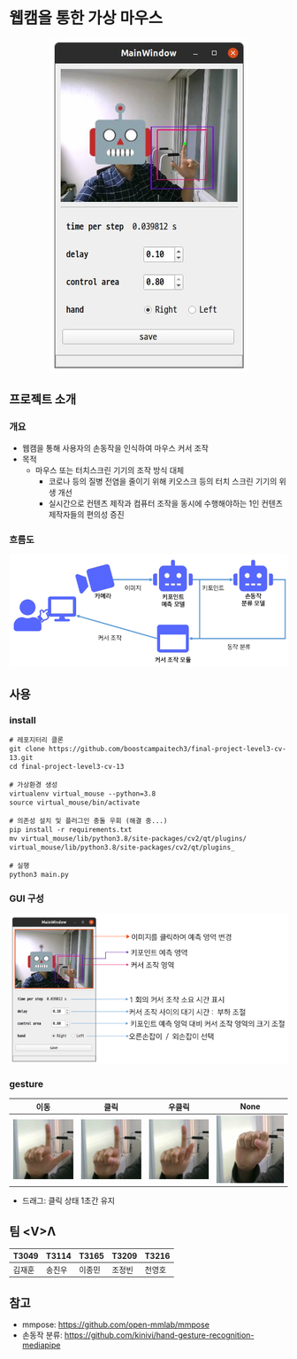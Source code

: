 # 웹캠을 통한 가상 마우스

<p align="center">
    <img src="imgs/sample.jpg">
</p>

## 프로젝트 소개

### 개요

* 웹캠을 통해 사용자의 손동작을 인식하여 마우스 커서 조작
* 목적
  * 마우스 또는 터치스크린 기기의 조작 방식 대체 
    * 코로나 등의 질병 전염을 줄이기 위해 키오스크 등의 터치 스크린 기기의 위생 개선
    * 실시간으로 컨텐츠 제작과 컴퓨터 조작을 동시에 수행해야하는 1인 컨텐츠 제작자들의 편의성 증진

### 흐름도

<p align="center">
    <img src="imgs/flow.png">
</p>

## 사용

### install
```shell
# 레포지터리 클론
git clone https://github.com/boostcampaitech3/final-project-level3-cv-13.git
cd final-project-level3-cv-13

# 가상환경 생성
virtualenv virtual_mouse --python=3.8
source virtual_mouse/bin/activate

# 의존성 설치 및 플러그인 충돌 우회 (해결 중...)
pip install -r requirements.txt
mv virtual_mouse/lib/python3.8/site-packages/cv2/qt/plugins/ virtual_mouse/lib/python3.8/site-packages/cv2/qt/plugins_

# 실행
python3 main.py
```

### GUI 구성

<p align="center">
    <img src="imgs/gui.png">
</p>

### gesture
|이동| 클릭                             | 우클릭                            | None                           |
|----|--------------------------------|--------------------------------|--------------------------------|
|<img src='imgs/gesture_1.jpg'>| <img src='imgs/gesture_2.jpg'> | <img src='imgs/gesture_3.jpg'> | <img src='imgs/gesture_4.jpg'> |

*  드래그: 클릭 상태 1초간 유지
## 팀 <V\>Λ

| T3049 | T3114 | T3165 | T3209 | T3216 |
|-------|-------|-------|-------|-------|
| 김재훈| 송진우 | 이종민| 조정빈| 천영호 |

## 참고
* mmpose: https://github.com/open-mmlab/mmpose
* 손동작 분류: https://github.com/kinivi/hand-gesture-recognition-mediapipe